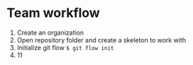 # Team workflow

  1. Create an organization
  2. Open repository folder and create a skeleton to work with
  3. Initialize git flow `$ git flow init`
  4. 11
